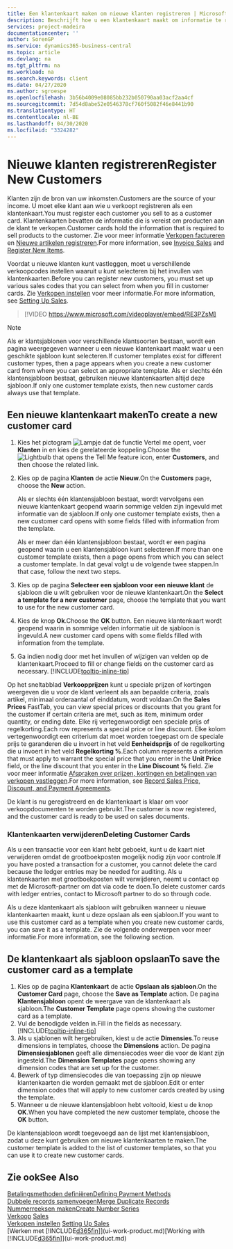 ```yaml
---
title: Een klantenkaart maken om nieuwe klanten registreren | Microsoft Docs
description: Beschrijft hoe u een klantenkaart maakt om informatie te registreren over elke nieuwe klant of cliënt aan wie u verkoopt.
services: project-madeira
documentationcenter: ''
author: SorenGP
ms.service: dynamics365-business-central
ms.topic: article
ms.devlang: na
ms.tgt_pltfrm: na
ms.workload: na
ms.search.keywords: client
ms.date: 04/27/2020
ms.author: sgroespe
ms.openlocfilehash: 3b56b4009e08085bb232b050790aa03acf2aa4cf
ms.sourcegitcommit: 7d54d8abe52e0546378cf760f5082f46e8441b90
ms.translationtype: HT
ms.contentlocale: nl-BE
ms.lasthandoff: 04/30/2020
ms.locfileid: "3324282"
---
```

# <a name="register-new-customers"></a><span data-ttu-id="2dfd5-103">Nieuwe klanten registreren</span><span class="sxs-lookup"><span data-stu-id="2dfd5-103">Register New Customers</span></span>
<span data-ttu-id="2dfd5-104">Klanten zijn de bron van uw inkomsten.</span><span class="sxs-lookup"><span data-stu-id="2dfd5-104">Customers are the source of your income.</span></span> <span data-ttu-id="2dfd5-105">U moet elke klant aan wie u verkoopt registreren als een klantenkaart.</span><span class="sxs-lookup"><span data-stu-id="2dfd5-105">You must register each customer you sell to as a customer card.</span></span> <span data-ttu-id="2dfd5-106">Klantenkaarten bevatten de informatie die is vereist om producten aan de klant te verkopen.</span><span class="sxs-lookup"><span data-stu-id="2dfd5-106">Customer cards hold the information that is required to sell products to the customer.</span></span> <span data-ttu-id="2dfd5-107">Zie voor meer informatie [Verkopen factureren](sales-how-invoice-sales.md) en [Nieuwe artikelen registreren](inventory-how-register-new-items.md).</span><span class="sxs-lookup"><span data-stu-id="2dfd5-107">For more information, see [Invoice Sales](sales-how-invoice-sales.md) and [Register New Items](inventory-how-register-new-items.md).</span></span>  

<span data-ttu-id="2dfd5-108">Voordat u nieuwe klanten kunt vastleggen, moet u verschillende verkoopcodes instellen waaruit u kunt selecteren bij het invullen van klantenkaarten.</span><span class="sxs-lookup"><span data-stu-id="2dfd5-108">Before you can register new customers, you must set up various sales codes that you can select from when you fill in customer cards.</span></span> <span data-ttu-id="2dfd5-109">Zie [Verkopen instellen](sales-setup-sales.md) voor meer informatie.</span><span class="sxs-lookup"><span data-stu-id="2dfd5-109">For more information, see [Setting Up Sales](sales-setup-sales.md).</span></span>

> [!VIDEO https://www.microsoft.com/videoplayer/embed/RE3PZsM]

> [!NOTE]  
> <span data-ttu-id="2dfd5-110">Als er klantsjablonen voor verschillende klantsoorten bestaan, wordt een pagina weergegeven wanneer u een nieuwe klantenkaart maakt waar u een geschikte sjabloon kunt selecteren.</span><span class="sxs-lookup"><span data-stu-id="2dfd5-110">If customer templates exist for different customer types, then a page appears when you create a new customer card from where you can select an appropriate template.</span></span> <span data-ttu-id="2dfd5-111">Als er slechts één klantensjabloon bestaat, gebruiken nieuwe klantenkaarten altijd deze sjabloon.</span><span class="sxs-lookup"><span data-stu-id="2dfd5-111">If only one customer template exists, then new customer cards always use that template.</span></span>  

## <a name="to-create-a-new-customer-card"></a><span data-ttu-id="2dfd5-112">Een nieuwe klantenkaart maken</span><span class="sxs-lookup"><span data-stu-id="2dfd5-112">To create a new customer card</span></span>
1. <span data-ttu-id="2dfd5-113">Kies het pictogram ![Lampje dat de functie Vertel me opent](media/ui-search/search_small.png "Vertel me wat u wilt doen"), voer **Klanten** in en kies de gerelateerde koppeling.</span><span class="sxs-lookup"><span data-stu-id="2dfd5-113">Choose the ![Lightbulb that opens the Tell Me feature](media/ui-search/search_small.png "Tell me what you want to do") icon, enter **Customers**, and then choose the related link.</span></span>  
2. <span data-ttu-id="2dfd5-114">Kies op de pagina **Klanten** de actie **Nieuw**.</span><span class="sxs-lookup"><span data-stu-id="2dfd5-114">On the **Customers** page, choose the **New** action.</span></span>

    <span data-ttu-id="2dfd5-115">Als er slechts één klantensjabloon bestaat, wordt vervolgens een nieuwe klantenkaart geopend waarin sommige velden zijn ingevuld met informatie van de sjabloon.</span><span class="sxs-lookup"><span data-stu-id="2dfd5-115">If only one customer template exists, then a new customer card opens with some fields filled with information from the template.</span></span>

    <span data-ttu-id="2dfd5-116">Als er meer dan één klantensjabloon bestaat, wordt er een pagina geopend waarin u een klantensjabloon kunt selecteren.</span><span class="sxs-lookup"><span data-stu-id="2dfd5-116">If more than one customer template exists, then a page opens from which you can select a customer template.</span></span> <span data-ttu-id="2dfd5-117">In dat geval volgt u de volgende twee stappen.</span><span class="sxs-lookup"><span data-stu-id="2dfd5-117">In that case, follow the next two steps.</span></span>
3. <span data-ttu-id="2dfd5-118">Kies op de pagina **Selecteer een sjabloon voor een nieuwe klant** de sjabloon die u wilt gebruiken voor de nieuwe klantenkaart.</span><span class="sxs-lookup"><span data-stu-id="2dfd5-118">On the **Select a template for a new customer** page, choose the template that you want to use for the new customer card.</span></span>
4. <span data-ttu-id="2dfd5-119">Kies de knop **Ok**.</span><span class="sxs-lookup"><span data-stu-id="2dfd5-119">Choose the **OK** button.</span></span> <span data-ttu-id="2dfd5-120">Een nieuwe klantenkaart wordt geopend waarin in sommige velden informatie uit de sjabloon is ingevuld.</span><span class="sxs-lookup"><span data-stu-id="2dfd5-120">A new customer card opens with some fields filled with information from the template.</span></span>  
5. <span data-ttu-id="2dfd5-121">Ga indien nodig door met het invullen of wijzigen van velden op de klantenkaart.</span><span class="sxs-lookup"><span data-stu-id="2dfd5-121">Proceed to fill or change fields on the customer card as necessary.</span></span> [!INCLUDE[tooltip-inline-tip](includes/tooltip-inline-tip_md.md)]

<span data-ttu-id="2dfd5-122">Op het sneltabblad **Verkoopprijzen** kunt u speciale prijzen of kortingen weergeven die u voor de klant verleent als aan bepaalde criteria, zoals artikel, minimaal orderaantal of einddatum, wordt voldaan.</span><span class="sxs-lookup"><span data-stu-id="2dfd5-122">On the **Sales Prices** FastTab, you can view special prices or discounts that you grant for the customer if certain criteria are met, such as item, minimum order quantity, or ending date.</span></span> <span data-ttu-id="2dfd5-123">Elke rij vertegenwoordigt een speciale prijs of regelkorting.</span><span class="sxs-lookup"><span data-stu-id="2dfd5-123">Each row represents a special price or line discount.</span></span> <span data-ttu-id="2dfd5-124">Elke kolom vertegenwoordigt een criterium dat moet worden toegepast om de speciale prijs te garanderen die u invoert in het veld **Eenheidsprijs** of de regelkorting die u invoert in het veld **Regelkorting %**.</span><span class="sxs-lookup"><span data-stu-id="2dfd5-124">Each column represents a criterion that must apply to warrant the special price that you enter in the **Unit Price** field, or the line discount that you enter in the **Line Discount %** field.</span></span> <span data-ttu-id="2dfd5-125">Zie voor meer informatie [Afspraken over prijzen, kortingen en betalingen van verkopen vastleggen](sales-how-record-sales-price-discount-payment-agreements.md).</span><span class="sxs-lookup"><span data-stu-id="2dfd5-125">For more information, see [Record Sales Price, Discount, and Payment Agreements](sales-how-record-sales-price-discount-payment-agreements.md).</span></span>

<span data-ttu-id="2dfd5-126">De klant is nu geregistreerd en de klantenkaart is klaar om voor verkoopdocumenten te worden gebruikt.</span><span class="sxs-lookup"><span data-stu-id="2dfd5-126">The customer is now registered, and the customer card is ready to be used on sales documents.</span></span>

### <a name="deleting-customer-cards"></a><span data-ttu-id="2dfd5-127">Klantenkaarten verwijderen</span><span class="sxs-lookup"><span data-stu-id="2dfd5-127">Deleting Customer Cards</span></span>
<span data-ttu-id="2dfd5-128">Als u een transactie voor een klant hebt geboekt, kunt u de kaart niet verwijderen omdat de grootboekposten mogelijk nodig zijn voor controle.</span><span class="sxs-lookup"><span data-stu-id="2dfd5-128">If you have posted a transaction for a customer, you cannot delete the card because the ledger entries may be needed for auditing.</span></span> <span data-ttu-id="2dfd5-129">Als u klantenkaarten met grootboekposten wilt verwijderen, neemt u contact op met de Microsoft-partner om dat via code te doen.</span><span class="sxs-lookup"><span data-stu-id="2dfd5-129">To delete customer cards with ledger entries, contact to Microsoft partner to do so through code.</span></span>

<span data-ttu-id="2dfd5-130">Als u deze klantenkaart als sjabloon wilt gebruiken wanneer u nieuwe klantenkaarten maakt, kunt u deze opslaan als een sjabloon.</span><span class="sxs-lookup"><span data-stu-id="2dfd5-130">If you want to use this customer card as a template when you create new customer cards, you can save it as a template.</span></span> <span data-ttu-id="2dfd5-131">Zie de volgende onderwerpen voor meer informatie.</span><span class="sxs-lookup"><span data-stu-id="2dfd5-131">For more information, see the following section.</span></span>

## <a name="to-save-the-customer-card-as-a-template"></a><span data-ttu-id="2dfd5-132">De klantenkaart als sjabloon opslaan</span><span class="sxs-lookup"><span data-stu-id="2dfd5-132">To save the customer card as a template</span></span>
1. <span data-ttu-id="2dfd5-133">Kies op de pagina **Klantenkaart** de actie **Opslaan als sjabloon**.</span><span class="sxs-lookup"><span data-stu-id="2dfd5-133">On the **Customer Card** page, choose the **Save as Template** action.</span></span> <span data-ttu-id="2dfd5-134">De pagina **Klantensjabloon** opent de weergave van de klantenkaart als sjabloon.</span><span class="sxs-lookup"><span data-stu-id="2dfd5-134">The **Customer Template** page opens showing the customer card as a template.</span></span>
2. <span data-ttu-id="2dfd5-135">Vul de benodigde velden in.</span><span class="sxs-lookup"><span data-stu-id="2dfd5-135">Fill in the fields as necessary.</span></span> [!INCLUDE[tooltip-inline-tip](includes/tooltip-inline-tip_md.md)]
3. <span data-ttu-id="2dfd5-136">Als u sjablonen wilt hergebruiken, kiest u de actie **Dimensies**.</span><span class="sxs-lookup"><span data-stu-id="2dfd5-136">To reuse dimensions in templates, choose the **Dimensions** action.</span></span> <span data-ttu-id="2dfd5-137">De pagina **Dimensiesjablonen** geeft alle dimensiecodes weer die voor de klant zijn ingesteld.</span><span class="sxs-lookup"><span data-stu-id="2dfd5-137">The **Dimension Templates** page opens showing any dimension codes that are set up for the customer.</span></span>
4. <span data-ttu-id="2dfd5-138">Bewerk of typ dimensiecodes die van toepassing zijn op nieuwe klantenkaarten die worden gemaakt met de sjabloon.</span><span class="sxs-lookup"><span data-stu-id="2dfd5-138">Edit or enter dimension codes that will apply to new customer cards created by using the template.</span></span>  
5. <span data-ttu-id="2dfd5-139">Wanneer u de nieuwe klantensjabloon hebt voltooid, kiest u de knop **OK**.</span><span class="sxs-lookup"><span data-stu-id="2dfd5-139">When you have completed the new customer template, choose the **OK** button.</span></span>

<span data-ttu-id="2dfd5-140">De klantensjabloon wordt toegevoegd aan de lijst met klantensjabloon, zodat u deze kunt gebruiken om nieuwe klantenkaarten te maken.</span><span class="sxs-lookup"><span data-stu-id="2dfd5-140">The customer template is added to the list of customer templates, so that you can use it to create new customer cards.</span></span>

## <a name="see-also"></a><span data-ttu-id="2dfd5-141">Zie ook</span><span class="sxs-lookup"><span data-stu-id="2dfd5-141">See Also</span></span>
[<span data-ttu-id="2dfd5-142">Betalingsmethoden definiëren</span><span class="sxs-lookup"><span data-stu-id="2dfd5-142">Defining Payment Methods</span></span>](finance-payment-methods.md)  
[<span data-ttu-id="2dfd5-143">Dubbele records samenvoegen</span><span class="sxs-lookup"><span data-stu-id="2dfd5-143">Merge Duplicate Records</span></span>](sales-how-merge-duplicate-records.md)  
[<span data-ttu-id="2dfd5-144">Nummerreeksen maken</span><span class="sxs-lookup"><span data-stu-id="2dfd5-144">Create Number Series</span></span>](ui-create-number-series.md)  
<span data-ttu-id="2dfd5-145">[Verkoop](sales-manage-sales.md)  </span><span class="sxs-lookup"><span data-stu-id="2dfd5-145">[Sales](sales-manage-sales.md)  </span></span>  
<span data-ttu-id="2dfd5-146">[Verkopen instellen](sales-setup-sales.md)  </span><span class="sxs-lookup"><span data-stu-id="2dfd5-146">[Setting Up Sales](sales-setup-sales.md)  </span></span>  
<span data-ttu-id="2dfd5-147">[Werken met [!INCLUDE[d365fin](includes/d365fin_md.md)]](ui-work-product.md)</span><span class="sxs-lookup"><span data-stu-id="2dfd5-147">[Working with [!INCLUDE[d365fin](includes/d365fin_md.md)]](ui-work-product.md)</span></span>
